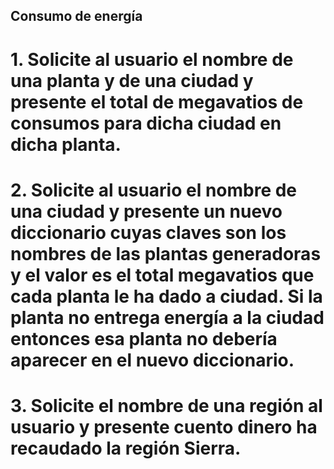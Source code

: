 ## Consumo de energía 
# 1. Solicite al usuario el nombre de una planta y de una ciudad y presente el total de megavatios de consumos para dicha ciudad en dicha planta.
#

# 2. Solicite al usuario el nombre de una ciudad y presente un nuevo diccionario cuyas claves son los nombres de las plantas generadoras y el valor es el total megavatios que cada planta le ha dado a ciudad. Si la planta no entrega energía a la ciudad entonces esa planta no debería aparecer en el nuevo diccionario.
#

# 3. Solicite el nombre de una región al usuario y presente cuento dinero ha recaudado la región Sierra.
